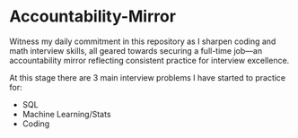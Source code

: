 # Accountability-Mirror

Witness my daily commitment in this repository as I sharpen coding and math interview skills, all geared towards securing a full-time job—an accountability mirror reflecting consistent practice for interview excellence.

At this stage there are 3 main interview problems I have started to practice for:

- SQL
- Machine Learning/Stats
- Coding
